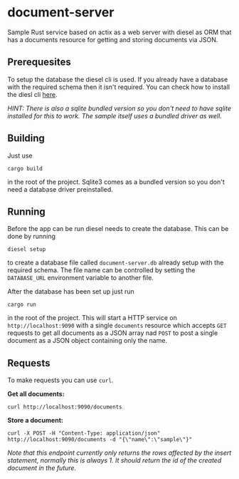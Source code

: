 # document-server

Sample Rust service based on actix as a web server with diesel as ORM that has a documents resource for getting and storing documents via JSON.

## Prerequesites

To setup the database the diesel cli is used. If you already have a database with the required schema then it isn't required. You can check how to install the diesl cli [here](https://github.com/diesel-rs/diesel/tree/master/diesel_cli).

*HINT: There is also a sqlite bundled version so you don't need to have sqlite installed for this to work. The sample itself uses a bundled driver as well.*

## Building

Just use
```
cargo build
```
in the root of the project. Sqlite3 comes as a bundled version so you don't need a database driver preinstalled.

## Running

Before the app can be run diesel needs to create the database. This can be done by running
```
diesel setup
```
to create a database file called `document-server.db` already setup with the required schema. The file name can be controlled by setting the `DATABASE_URL` environment variable to another file.

After the database has been set up just run
```
cargo run
```
in the root of the project. This will start a HTTP service on `http://localhost:9090` with a single `documents` resource which accepts `GET` requests to get all documents as a JSON array nad `POST` to post a single document as a JSON object containing only the name.

## Requests

To make requests you can use `curl`. 

**Get all documents:**
```
curl http://localhost:9090/documents
```

**Store a document:**
```
curl -X POST -H "Content-Type: application/json" http://localhost:9090/documents -d "{\"name\":\"sample\"}"
```
*Note that this endpoint currently only returns the rows affected by the insert statement, normally this is always 1. It should return the id of the created document in the future.*